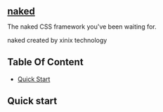 <style type="text/css">
	h1	{margin: 0}
	h1 a {color: #4183c4}
</style>
<article class="markdown-body entry-content" itemprop="mainContentOfPage">
<h1><a href="">naked</a></h1>
<p>The naked CSS framework you've been waiting for.</p>
<p>naked created by xinix technology </p>
<h2>Table Of Content</h2>
<ul>
	<li>
		<a href="#quick-start">Quick Start</a>
	</li>
</ul>
<h2>
	<a name="quick-start" class="anchor" href="#quick-start">
		<span class="octicon octicon-link"></span>
	</a>
	Quick start
</h2>
	
</article>
